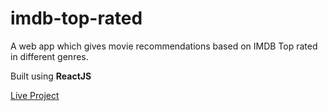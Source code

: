 # imdb-top-rated

A web app which gives movie recommendations based on IMDB Top rated in different
genres.

Built using **ReactJS**

[Live Project](https://pnchinmay-imdb.netlify.app/)
